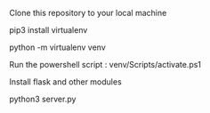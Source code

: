 Clone this repository to your local machine

pip3 install virtualenv

python -m virtualenv venv

Run the powershell script : venv/Scripts/activate.ps1

Install flask and other modules

python3 server.py
